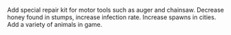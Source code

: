 Add special repair kit for motor tools such as auger and chainsaw.
Decrease honey found in stumps, increase infection rate.
Increase spawns in cities.
Add a variety of animals in game.